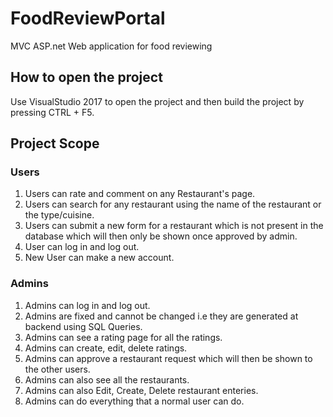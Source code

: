 # FoodReviewPortal
MVC ASP.net Web application for food reviewing 


## How to open the project

Use VisualStudio 2017 to open the project and then build the project by pressing CTRL + F5.

## Project Scope
### Users
1. Users can rate and comment on any Restaurant's page.
1. Users can search for any restaurant using the name of the restaurant or the type/cuisine. 
1. Users can submit a new form for a restaurant which is not present in the database which will then only be shown once approved by admin. 
1. User can log in and log out.
1. New User can make a new account.

### Admins

1. Admins can log in and log out.
1. Admins are fixed and cannot be changed i.e they are generated at backend using SQL Queries.
1. Admins can see a rating page for all the ratings. 
1. Admins can create, edit, delete ratings.
1. Admins can approve a restaurant request which will then be shown to the other users.
1. Admins can also see all the restaurants.
1. Admins can also Edit, Create, Delete restaurant enteries.
1. Admins can do everything that a normal user can do.


